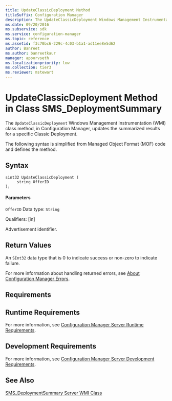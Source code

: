 ```yaml
---
title: UpdateClassicDeployment Method
titleSuffix: Configuration Manager
description: The UpdateClassicDeployment Windows Management Instrumentation (WMI) class method, in Configuration Manager, updates the summarized results for a specific Classic Deployment.
ms.date: 09/20/2016
ms.subservice: sdk
ms.service: configuration-manager
ms.topic: reference
ms.assetid: f3c70bc6-229c-4c03-b1a1-ad11ee8e5d62
author: Banreet
ms.author: banreetkaur
manager: apoorvseth
ms.localizationpriority: low
ms.collection: tier3
ms.reviewer: mstewart
---
```

# UpdateClassicDeployment Method in Class SMS_DeploymentSummary
The `UpdateClassicDeployment` Windows Management Instrumentation (WMI) class method, in Configuration Manager, updates the summarized results for a specific Classic Deployment.

 The following syntax is simplified from Managed Object Format (MOF) code and defines the method.

## Syntax

```
sint32 UpdateClassicDeployment (
     string OfferID
);
```

#### Parameters
 `OfferID`
 Data type: `String`

 Qualifiers: [in]

 Advertisement identifier.

## Return Values
 An  `SInt32` data type that is 0 to indicate success or non-zero to indicate failure.

 For more information about handling returned errors, see [About Configuration Manager Errors](../../../develop/core/understand/about-configuration-manager-errors.md).

## Requirements

## Runtime Requirements
 For more information, see [Configuration Manager Server Runtime Requirements](../../../develop/core/reqs/server-runtime-requirements.md).

## Development Requirements
 For more information, see [Configuration Manager Server Development Requirements](../../../develop/core/reqs/server-development-requirements.md).

## See Also
 [SMS_DeploymentSummary Server WMI Class](../../../develop/reference/apps/sms_deploymentsummary-server-wmi-class.md)
